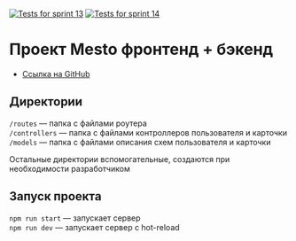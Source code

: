 [![Tests for sprint 13](https://github.com/Sher-Kon/express-mesto-gha/actions/workflows/tests-13-sprint.yml/badge.svg)](https://github.com/Sher-Kon/express-mesto-gha/actions/workflows/tests-13-sprint.yml) [![Tests for sprint 14](https://github.com/Sher-Kon/express-mesto-gha/actions/workflows/tests-14-sprint.yml/badge.svg)](https://github.com/Sher-Kon/express-mesto-gha/actions/workflows/tests-14-sprint.yml)
# Проект Mesto фронтенд + бэкенд



* [Ссылка на GitHub](https://github.com/Sher-Kon/express-mesto-gha.git)

## Директории

`/routes` — папка с файлами роутера  
`/controllers` — папка с файлами контроллеров пользователя и карточки   
`/models` — папка с файлами описания схем пользователя и карточки  
  
Остальные директории вспомогательные, создаются при необходимости разработчиком

## Запуск проекта

`npm run start` — запускает сервер   
`npm run dev` — запускает сервер с hot-reload
